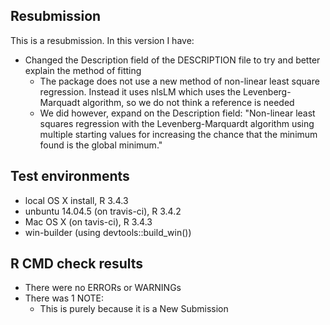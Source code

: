 ## Resubmission

This is a resubmission. In this version I have:

- Changed the Description field of the DESCRIPTION file to try and better explain the method of fitting
    - The package does not use a new method of non-linear least square regression. Instead it uses nlsLM which uses the Levenberg-Marquadt algorithm, so we do not think a reference is needed
    - We did however, expand on the Description field: "Non-linear least squares regression with the Levenberg-Marquardt algorithm using multiple starting values for increasing the chance that the minimum found is the global minimum."

## Test environments

- local OS X install, R 3.4.3
- unbuntu 14.04.5 (on travis-ci), R 3.4.2
- Mac OS X (on tavis-ci), R 3.4.3
- win-builder (using devtools::build_win())

## R CMD check results

- There were no ERRORs or WARNINGs
- There was 1 NOTE:
    - This is purely because it is a New Submission
